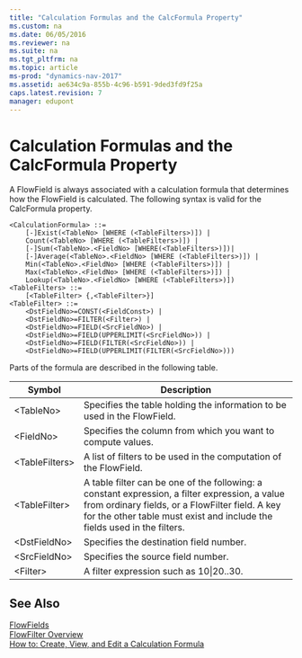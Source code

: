 ```yaml
---
title: "Calculation Formulas and the CalcFormula Property"
ms.custom: na
ms.date: 06/05/2016
ms.reviewer: na
ms.suite: na
ms.tgt_pltfrm: na
ms.topic: article
ms-prod: "dynamics-nav-2017"
ms.assetid: ae634c9a-855b-4c96-b591-9ded3fd9f25a
caps.latest.revision: 7
manager: edupont
---
```

# Calculation Formulas and the CalcFormula Property
A FlowField is always associated with a calculation formula that determines how the FlowField is calculated. The following syntax is valid for the CalcFormula property.  
  
```  
<CalculationFormula> ::=  
    [-]Exist(<TableNo> [WHERE (<TableFilters>)]) |  
    Count(<TableNo> [WHERE (<TableFilters>)]) |  
    [-]Sum(<TableNo>.<FieldNo> [WHERE(<TableFilters>)])|  
    [-]Average(<TableNo>.<FieldNo> [WHERE (<TableFilters>)]) |  
    Min(<TableNo>.<FieldNo> [WHERE (<TableFilters>)]) |  
    Max(<TableNo>.<FieldNo> [WHERE (<TableFilters>)]) |  
    Lookup(<TableNo>.<FieldNo> [WHERE (<TableFilters>)])  
<TableFilters> ::=  
    [<TableFilter> {,<TableFilter>}]  
<TableFilter> ::=  
    <DstFieldNo>=CONST(<FieldConst>) |  
    <DstFieldNo>=FILTER(<Filter>) |  
    <DstFieldNo>=FIELD(<SrcFieldNo>) |  
    <DstFieldNo>=FIELD(UPPERLIMIT(<SrcFieldNo>)) |  
    <DstFieldNo>=FIELD(FILTER(<SrcFieldNo>)) |  
    <DstFieldNo>=FIELD(UPPERLIMIT(FILTER(<SrcFieldNo>)))  
```  
  
 Parts of the formula are described in the following table.  
  
|Symbol|Description|  
|------------|-----------------|  
|\<TableNo\>|Specifies the table holding the information to be used in the FlowField.|  
|\<FieldNo\>|Specifies the column from which you want to compute values.|  
|\<TableFilters\>|A list of filters to be used in the computation of the FlowField.|  
|\<TableFilter\>|A table filter can be one of the following: a constant expression, a filter expression, a value from ordinary fields, or a FlowFilter field. A key for the other table must exist and include the fields used in the filters.|  
|\<DstFieldNo\>|Specifies the destination field number.|  
|\<SrcFieldNo\>|Specifies the source field number.|  
|\<Filter\>|A filter expression such as 10&#124;20..30.|  
  
## See Also  
 [FlowFields](FlowFields.md)   
 [FlowFilter Overview](FlowFilter-Overview.md)   
 [How to: Create, View, and Edit a Calculation Formula](../Topic/How%20to:%20Create,%20View,%20and%20Edit%20a%20Calculation%20Formula.md)